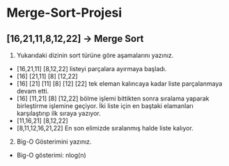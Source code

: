 # Merge-Sort-Projesi
## [16,21,11,8,12,22] -> Merge Sort
1. Yukarıdaki dizinin sort türüne göre aşamalarını yazınız.
- [16,21,11] [8,12,22] listeyi parçalara ayırmaya başladı.
- [16] [21,11] [8] [12,22]
- [16] [21] [11] [8] [12] [22] tek eleman kalıncaya kadar liste parçalanmaya devam etti.
- [16] [11,21] [8] [12,22] bölme işlemi bittikten sonra sıralama yaparak birleştirme işlemine geçiyor. İki liste için en baştaki elamanları karşılaştırıp ilk sıraya yazıyor.
- [11,16,21] [8,12,22]
- [8,11,12,16,21,22] En son elimizde sıralanmış halde liste kalıyor.
2. Big-O Gösterimini yazınız.
- Big-O gösterimi: nlog(n)